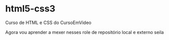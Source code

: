 # html5-css3
 Curso de HTML e CSS do CursoEmVideo

Agora vou aprender a mexer nesses role de repositório local e externo seila